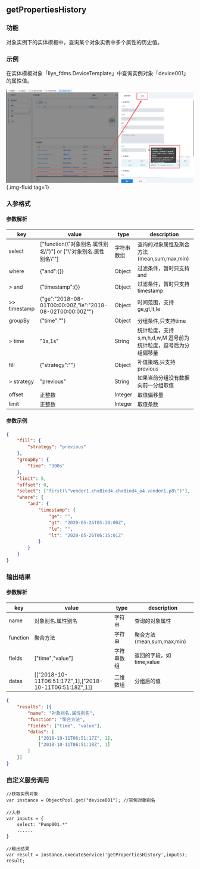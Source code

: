## **getPropertiesHistory**

### **功能**

对象实例下的实体模板中，查询某个对象实例中多个属性的历史值。

### **示例**

在实体模板对象「liye_fdms.DeviceTemplate」中查询实例对象「device001」的属性值。

![getPropertiesHistory](../assets/img/getPropertiesHistory-service.png "getPropertiesHistory"){.img-fluid tag=1}

### **入参格式**

#### **参数解析**
  
|key|value|type|description|
|---|---|---|---|
|select|["function(\\"对象别名.属性别名\\")"] or ["\\"对象别名.属性别名\\""]|字符串数组|查询的对象属性及聚合方法(mean,sum,max,min)|
|where|{"and":{}}|Object|过滤条件，暂时只支持and|
|> and|{"timestamp":{}}|Object|过滤条件，暂时只支持timestamp|
|>> timestamp|{"ge":"2018-08-01T00:00:00Z,"le":"2018-08-02T00:00:00Z""}|Object|时间范围，支持ge,gt,lt,le|
|groupBy|{"time":""}|Object|分组条件,只支持time|
|> time|"1s,1s"|String|统计粒度，支持s,m,h,d,w,M 逗号前为统计粒度，逗号后为分组偏移量|
|fill|{"strategy":""}|Object|补值策略,只支持previous|
|> strategy|"previous"|String|如果当前分组没有数据向前一分组取值|
|offset|正整数|Integer|取值偏移量|
|limit|正整数|Integer|取值条数|

#### **参数示例**

```JSON
{
    "fill": {
        "strategy": "previous"
    },
    "groupBy": {
        "time": "300s"
    },
    "limit": 5,
    "offset": 0,
    "select": ["first(\"vendor1.chxBind4.chxBind4_o4.vendor1.p8\")"],
    "where": {
        "and": {
            "timestamp": {
                "ge": "",
                "gt": "2020-05-26T05:30:00Z",
                "le": "",
                "lt": "2020-05-26T06:15:01Z"
            }
        }
    }
}
```

### **输出结果**

#### **参数解析**

|key|value|type|description|
|---|---|---|---|
|name|对象别名.属性别名|字符串|查询的对象属性|
|function|聚合方法|字符串|聚合方法(mean,sum,max,min)|
|fields|["time","value"]|字符串数组|返回的字段，如time,value|
|datas|[["2018-10-11T06:51:17Z",1],["2018-10-11T06:51:18Z",1]]|二维数组|分组后的值|

```JSON
{
    "results": [{
        "name": "对象别名.属性别名",
        "function": "聚合方法",
        "fields": ["time", "value"],
        "datas": [
            ["2018-10-11T06:51:17Z", 1],
            ["2018-10-11T06:51:18Z", 1]
        ]
    }]
}
```

### **自定义服务调用**

```JS
//获取实例对象
var instance = ObjectPool.get("device001"); //实例对象别名

//入参
var inputs = {
    select: "Pump001.*"
    ......
}

//输出结果
var result = instance.executeService('getPropertiesHistory',inputs);
result;
```